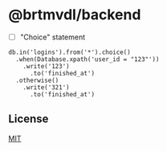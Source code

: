 # @brtmvdl/backend

- [ ] "Choice" statement

```
db.in('logins').from('*').choice()
  .when(Database.xpath('user_id = "123"'))
    .write('123')
      .to('finished_at')
  .otherwise()
    .write('321')
      .to('finished_at')
```

## License

[MIT](./LICENSE)

